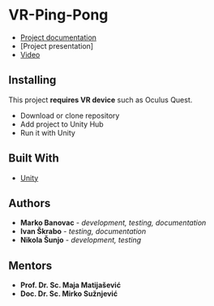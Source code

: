 # VR-Ping-Pong
* [Project documentation](https://github.com/nsunjo/VR-Ping-Pong/blob/main/Razvoj%20umrezene%20VR%20igre%20tehnicka%20dokumentacija.doc)
* [Project presentation]
* [Video](https://www.youtube.com/embed/iWBwQUEmSMs)

## Installing

This project **requires VR device** such as Oculus Quest.

* Download or clone repository
* Add project to Unity Hub
* Run it with Unity

## Built With

* [Unity](https://unity.com/)

## Authors

* **Marko Banovac** - *development, testing, documentation*
* **Ivan Škrabo** - *testing, documentation*
* **Nikola Šunjo** - *development, testing*

## Mentors

* **Prof. Dr. Sc. Maja Matijašević**
* **Doc. Dr. Sc. Mirko Sužnjević**

